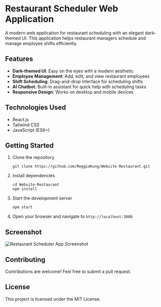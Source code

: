 # Restaurant Scheduler Web Application

A modern web application for restaurant scheduling with an elegant dark-themed UI. This application helps restaurant managers schedule and manage employee shifts efficiently.

## Features

- **Dark-themed UI**: Easy on the eyes with a modern aesthetic
- **Employee Management**: Add, edit, and view restaurant employees
- **Shift Scheduling**: Drag-and-drop interface for scheduling shifts
- **AI Chatbot**: Built-in assistant for quick help with scheduling tasks
- **Responsive Design**: Works on desktop and mobile devices

## Technologies Used

- React.js
- Tailwind CSS
- JavaScript (ES6+)

## Getting Started

1. Clone the repository
   ```
   git clone https://github.com/ReggieKung/Website-Restaurant.git
   ```

2. Install dependencies
   ```
   cd Website-Restaurant
   npm install
   ```

3. Start the development server
   ```
   npm start
   ```

4. Open your browser and navigate to `http://localhost:3000`

## Screenshot

![Restaurant Scheduler App Screenshot](screenshot.png)

## Contributing

Contributions are welcome! Feel free to submit a pull request.

## License

This project is licensed under the MIT License. 